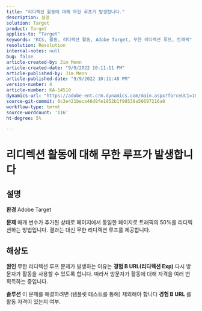 ```yaml
---
title: "리디렉션 활동에 대해 무한 루프가 발생합니다."
description: 설명
solution: Target
product: Target
applies-to: "Target"
keywords: "KCS, 활동, 리디렉션 활동, Adobe Target, 무한 리디렉션 루프, 트래픽"
resolution: Resolution
internal-notes: null
bug: false
article-created-by: Jim Menn
article-created-date: "9/9/2022 10:11:11 PM"
article-published-by: Jim Menn
article-published-date: "9/9/2022 10:11:48 PM"
version-number: 4
article-number: KA-14510
dynamics-url: "https://adobe-ent.crm.dynamics.com/main.aspx?forceUCI=1&pagetype=entityrecord&etn=knowledgearticle&id=1267b84e-8c30-ed11-9db1-0022480866ad"
source-git-commit: 0c3e421beca46d9fe1952b1f98538a50697216a0
workflow-type: tm+mt
source-wordcount: '116'
ht-degree: 5%

---
```


# 리디렉션 활동에 대해 무한 루프가 발생합니다

## 설명


<b>환경</b>
Adobe Target

<b>문제</b>
매개 변수가 추가된 상태로 페이지에서 동일한 페이지로 트래픽의 50%를 리디렉션하는 방법입니다.
결과는 대신 무한 리디렉션 루프를 제공합니다.




## 해상도


<b>원인</b>
무한 리디렉션 루프 문제가 발생하는 이유는 <b>경험 B URL(리디렉션 Exp)</b> 다시 방문자가 활동을 사용할 수 있도록 합니다. 따라서 방문자가 활동에 대해 자격을 여러 번 획득하는 중입니다.

<b>솔루션</b>
이 문제를 해결하려면 (템플릿 테스트를 통해) 제외해야 합니다 <b>경험 B URL</b> 를 활동 자격이 있는지 여부.


